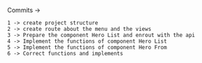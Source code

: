 Commits -> 

    1 -> create project structure
    2 -> create route about the menu and the views
    3 -> Prepare the component Hero List and enrout with the api
    4 -> Implement the functions of component Hero List 
    5 -> Implement the functions of component Hero From
    6 -> Correct functions and implements